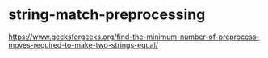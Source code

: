 # string-match-preprocessing

https://www.geeksforgeeks.org/find-the-minimum-number-of-preprocess-moves-required-to-make-two-strings-equal/
